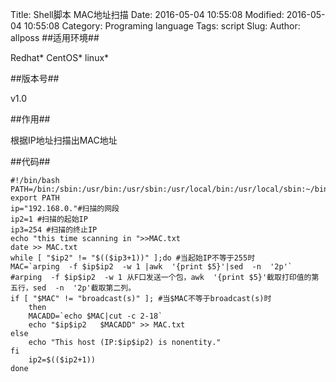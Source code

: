 Title: Shell脚本 MAC地址扫描
Date: 2016-05-04 10:55:08 
Modified: 2016-05-04 10:55:08 
Category: Programing language
Tags: script
Slug: 
Author: allposs
##适用环境##

Redhat* CentOS* linux*

##版本号##

v1.0

##作用##

根据IP地址扫描出MAC地址


##代码##

	#!/bin/bash
	PATH=/bin:/sbin:/usr/bin:/usr/sbin:/usr/local/bin:/usr/local/sbin:~/bin
	export PATH
	ip="192.168.0."#扫描的网段
	ip2=1 #扫描的起始IP
	ip3=254 #扫描的终止IP
	echo "this time scanning in ">>MAC.txt
	date >> MAC.txt
	while [ "$ip2" != "$(($ip3+1))" ];do #当起始IP不等于255时
	MAC=`arping  -f $ip$ip2  -w 1 |awk  '{print $5}'|sed  -n  '2p'`      #arping  -f $ip$ip2  -w 1 从F口发送一个包，awk  '{print $5}'截取打印值的第五行，sed  -n  '2p'截取第二列。
	if [ "$MAC" != "broadcast(s)" ]; #当$MAC不等于broadcast(s)时
		then
		MACADD=`echo $MAC|cut -c 2-18`
		echo "$ip$ip2   $MACADD" >> MAC.txt
	else
		echo "This host (IP:$ip$ip2) is nonentity."
	fi
		ip2=$(($ip2+1))
	done
